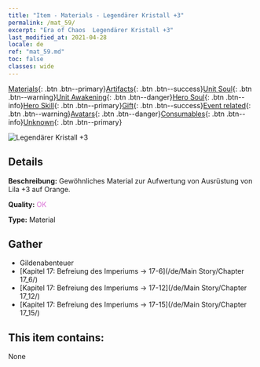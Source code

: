 ```yaml
---
title: "Item - Materials - Legendärer Kristall +3"
permalink: /mat_59/
excerpt: "Era of Chaos  Legendärer Kristall +3"
last_modified_at: 2021-04-28
locale: de
ref: "mat_59.md"
toc: false
classes: wide
---
```

 [Materials](/ItemsDE/){: .btn .btn--primary}[Artifacts](/ItemsDE/Artifacts/){: .btn .btn--success}[Unit Soul](/ItemsDE/UnitSoul/){: .btn .btn--warning}[Unit Awakening](/ItemsDE/UnitAwakening/){: .btn .btn--danger}[Hero Soul](/ItemsDE/HeroSoul/){: .btn .btn--info}[Hero Skill](/ItemsDE/HeroSkill/){: .btn .btn--primary}[Gift](/ItemsDE/Gift/){: .btn .btn--success}[Event related](/ItemsDE/Events/){: .btn .btn--warning}[Avatars](/ItemsDE/Avatars/){: .btn .btn--danger}[Consumables](/ItemsDE/Consumables/){: .btn .btn--info}[Unknown](/ItemsDE/Unknown/){: .btn .btn--primary}

 ![Legendärer Kristall +3](/images/t/i_cailiao_shuijing2.png)

## Details
 **Beschreibung:** Gewöhnliches Material zur Aufwertung von Ausrüstung von Lila +3 auf Orange.

 **Quality:** <span style="color: #DA70D6">OK</span>

 **Type:** Material

## Gather

*    Gildenabenteuer 
*    [Kapitel 17: Befreiung des Imperiums -> 17-6](/de/Main Story/Chapter 17_6/) 
*    [Kapitel 17: Befreiung des Imperiums -> 17-12](/de/Main Story/Chapter 17_12/) 
*    [Kapitel 17: Befreiung des Imperiums -> 17-15](/de/Main Story/Chapter 17_15/) 

## This item contains:

  None

